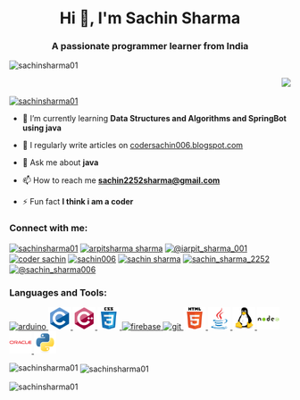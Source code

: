 <h1 align="center">Hi 👋, I'm Sachin Sharma</h1>
<h3 align="center">A passionate programmer learner from India</h3>

<p align="left"> <img src="https://komarev.com/ghpvc/?username=sachinsharma01&label=Profile%20views&color=0e75b6&style=flat" alt="sachinsharma01" /> </p>


<p align="right"><img height="300" src="https://camo.githubusercontent.com/6607041227d81f650340ff070cc2843518acad359b57e5bb054a9fb7127aa041/68747470733a2f2f63646e2e6472696262626c652e636f6d2f75736572732f323634363432332f73637265656e73686f74732f353530373139362f636f6d70757465722e676966" /></p>





<p align="left"> <a href="https://github.com/ryo-ma/github-profile-trophy"><img src="https://github-profile-trophy.vercel.app/?username=sachinsharma01" alt="sachinsharma01" /></a> </p>

- 🌱 I’m currently learning **Data Structures and Algorithms and SpringBot using java**

- 📝 I regularly write articles on [codersachin006.blogspot.com](codersachin006.blogspot.com)

- 💬 Ask me about **java**

- 📫 How to reach me **sachin2252sharma@gmail.com**

- ⚡ Fun fact **I think i am a coder**

<h3 align="left">Connect with me:</h3>
<p align="left">
<a href="https://stackoverflow.com/users/sachinsharma01" target="blank"><img align="center" src="https://cdn.jsdelivr.net/npm/simple-icons@3.0.1/icons/stackoverflow.svg" alt="sachinsharma01" height="30" width="40" /></a>
<a href="https://fb.com/arpitsharma sharma" target="blank"><img align="center" src="https://cdn.jsdelivr.net/npm/simple-icons@3.0.1/icons/facebook.svg" alt="arpitsharma sharma" height="30" width="40" /></a>
<a href="https://instagram.com/@iarpit_sharma_001" target="blank"><img align="center" src="https://cdn.jsdelivr.net/npm/simple-icons@3.0.1/icons/instagram.svg" alt="@iarpit_sharma_001" height="30" width="40" /></a>
<a href="https://www.youtube.com/c/coder sachin" target="blank"><img align="center" src="https://cdn.jsdelivr.net/npm/simple-icons@3.0.1/icons/youtube.svg" alt="coder sachin" height="30" width="40" /></a>
<a href="https://www.codechef.com/users/sachin006" target="blank"><img align="center" src="https://cdn.jsdelivr.net/npm/simple-icons@3.1.0/icons/codechef.svg" alt="sachin006" height="30" width="40" /></a>
<a href="https://www.hackerrank.com/sachin sharma" target="blank"><img align="center" src="https://cdn.jsdelivr.net/npm/simple-icons@3.0.1/icons/hackerrank.svg" alt="sachin sharma" height="30" width="40" /></a>
<a href="https://www.leetcode.com/sachin_sharma_2252" target="blank"><img align="center" src="https://cdn.jsdelivr.net/npm/simple-icons@3.0.1/icons/leetcode.svg" alt="sachin_sharma_2252" height="30" width="40" /></a>
<a href="https://www.hackerearth.com/@sachin_sharma006" target="blank"><img align="center" src="https://cdn.jsdelivr.net/npm/simple-icons@3.0.1/icons/hackerearth.svg" alt="@sachin_sharma006" height="30" width="40" /></a>
</p>

<h3 align="left">Languages and Tools:</h3>
<p align="left"> <a href="https://www.arduino.cc/" target="_blank"> <img src="https://cdn.worldvectorlogo.com/logos/arduino-1.svg" alt="arduino" width="40" height="40"/> </a> <a href="https://www.cprogramming.com/" target="_blank"> <img src="https://raw.githubusercontent.com/devicons/devicon/master/icons/c/c-original.svg" alt="c" width="40" height="40"/> </a> <a href="https://www.w3schools.com/cpp/" target="_blank"> <img src="https://raw.githubusercontent.com/devicons/devicon/master/icons/cplusplus/cplusplus-original.svg" alt="cplusplus" width="40" height="40"/> </a> <a href="https://www.w3schools.com/css/" target="_blank"> <img src="https://raw.githubusercontent.com/devicons/devicon/master/icons/css3/css3-original-wordmark.svg" alt="css3" width="40" height="40"/> </a> <a href="https://firebase.google.com/" target="_blank"> <img src="https://www.vectorlogo.zone/logos/firebase/firebase-icon.svg" alt="firebase" width="40" height="40"/> </a> <a href="https://git-scm.com/" target="_blank"> <img src="https://www.vectorlogo.zone/logos/git-scm/git-scm-icon.svg" alt="git" width="40" height="40"/> </a> <a href="https://www.w3.org/html/" target="_blank"> <img src="https://raw.githubusercontent.com/devicons/devicon/master/icons/html5/html5-original-wordmark.svg" alt="html5" width="40" height="40"/> </a> <a href="https://www.java.com" target="_blank"> <img src="https://raw.githubusercontent.com/devicons/devicon/master/icons/java/java-original.svg" alt="java" width="40" height="40"/> </a> <a href="https://www.linux.org/" target="_blank"> <img src="https://raw.githubusercontent.com/devicons/devicon/master/icons/linux/linux-original.svg" alt="linux" width="40" height="40"/> </a> <a href="https://nodejs.org" target="_blank"> <img src="https://raw.githubusercontent.com/devicons/devicon/master/icons/nodejs/nodejs-original-wordmark.svg" alt="nodejs" width="40" height="40"/> </a> <a href="https://www.oracle.com/" target="_blank"> <img src="https://raw.githubusercontent.com/devicons/devicon/master/icons/oracle/oracle-original.svg" alt="oracle" width="40" height="40"/> </a> <a href="https://www.python.org" target="_blank"> <img src="https://raw.githubusercontent.com/devicons/devicon/master/icons/python/python-original.svg" alt="python" width="40" height="40"/> </a> </p>

<p><img align="left" src="https://github-readme-stats.vercel.app/api/top-langs?username=sachinsharma01&show_icons=true&locale=en&layout=compact" alt="sachinsharma01" /></p>

<p>&nbsp;<img align="center" src="https://github-readme-stats.vercel.app/api?username=sachinsharma01&show_icons=true&locale=en" alt="sachinsharma01" /></p>

<p><img align="center" src="https://github-readme-streak-stats.herokuapp.com/?user=sachinsharma01&" alt="sachinsharma01" /></p>

